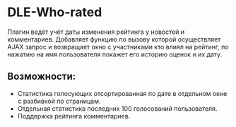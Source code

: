 # DLE-Who-rated
Плагин ведёт учёт даты изменения рейтинга у новостей и комментариев. Добавляет функцию по вызову которой осуществляет AJAX запрос и возвращает окно с участниками кто влиял на рейтинг, по нажатию на имя пользователя покажет его историю оценок и их дату.

## Возможности:
* Статистика голосующих отсортированная по дате в отдельном окне с разбивкой по страницам.
* Отдельная статистика последних 100 голосований пользователя.
* Поддержка рейтинга комментариев.
